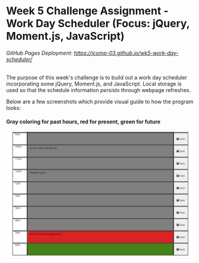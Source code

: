 # Week 5 Challenge Assignment - Work Day Scheduler (Focus: jQuery, Moment.js, JavaScript)
###### GitHub Pages Deployment: https://jcomp-03.github.io/wk5-work-day-scheduler/

The purpose of this week's challenge is to build out a work day scheduler incorporating some jQuery, Moment.js, and JavaScript. Local storage is used so that the schedule information *persists* through webpage refreshes.

Below are a few screenshots which provide visual guide to how the program looks:

#### Gray coloring for past hours, red for present, green for future
![Workday scheduler](Capture.JPG)
